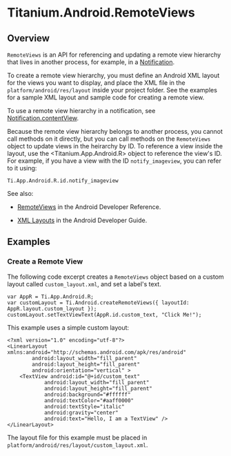 # Titanium.Android.RemoteViews

<TypeHeader/>

## Overview

`RemoteViews` is an API for referencing and updating a remote view hierarchy that
lives in another process, for example, in a [Notification](Titanium.Android.Notification).

To create a remote view hierarchy, you must define an Android XML layout for the views
you want to display, and place the XML file in the `platform/android/res/layout` inside your
project folder. See the examples for a sample XML layout and sample code for creating a
remote view.

To use a remote view hierarchy in a notification, see
[Notification.contentView](Titanium.Android.Notification.contentView).

Because the remote view hierarchy belongs to another process, you cannot call methods on it
directly, but you can call methods on the `RemoteViews` object to update views in the
heirarchy by ID. To reference a view inside the layout, use the
<Titanium.App.Android.R> object to reference the view's ID. For example, if you have a
view with the ID `notify_imageview`, you can refer to it using:

    Ti.App.Android.R.id.notify_imageview

See also:

*   [RemoteViews](https://developer.android.com/reference/android/widget/RemoteViews.html)
    in the Android Developer Reference.

*   [XML Layouts](https://developer.android.com/guide/topics/ui/declaring-layout.html)
    in the Android Developer Guide.

## Examples

### Create a Remote View

The following code excerpt creates a `RemoteViews` object based on a custom layout
called `custom_layout.xml`, and set a label's text.


    var AppR = Ti.App.Android.R;
    var customLayout = Ti.Android.createRemoteViews({ layoutId: AppR.layout.custom_layout });
    customLayout.setTextViewText(AppR.id.custom_text, "Click Me!");

This example uses a simple custom layout:

    <?xml version="1.0" encoding="utf-8"?>
    <LinearLayout xmlns:android="http://schemas.android.com/apk/res/android"
            android:layout_width="fill_parent"
            android:layout_height="fill_parent"
            android:orientation="vertical" >
        <TextView android:id="@+id/custom_text"
                android:layout_width="fill_parent"
                android:layout_height="fill_parent"
                android:background="#ffffff"
                android:textColor="#aaff0000"
                android:textStyle="italic"
                android:gravity="center"
                android:text="Hello, I am a TextView" />
    </LinearLayout>

The layout file for this example must be placed in
`platform/android/res/layout/custom_layout.xml`.

<ApiDocs/>
